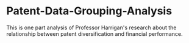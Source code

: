 # Patent-Data-Grouping-Analysis
This is one part analysis of Professor Harrigan's research about the relationship between patent diversification and financial performance.   
